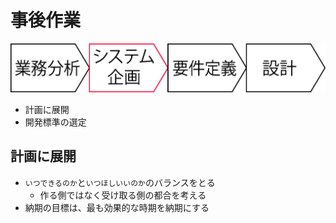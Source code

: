 # 事後作業

![sidebar](image/sidebar_002.png)

* 計画に展開
* 開発標準の選定

## 計画に展開

* `いつできるのか`と`いつほしいいのか`のバランスをとる
    * 作る側ではなく受け取る側の都合を考える
* 納期の目標は、最も効果的な時期を納期にする
